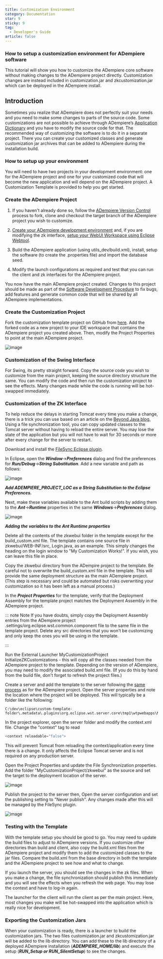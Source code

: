 ```yaml
---
title: Customization Environment
category: Documentation
star: 9
sticky: 9
tag:
  - Developer's Guide
article: false
---
```


### How to setup a customization environment for ADempiere software

This tutorial will show you how to customize the ADempiere core software without making changes to the ADempiere project directly. Customization changes are instead included in customization.jar and zkcustomization.jar which can be deployed in the ADempiere install.

## Introduction

Sometimes you realize that ADempiere does not perfectly suit your needs and you need to make some changes to parts of the source code. Some customizations are not possible to achieve through ADempiere’s [Application Dictionary](http://wiki.adempiere.net/Application_Dictionary) and you have to modify the source code for that. The recommended way of customizing the software is to do it in a separate project. There you can create your customized classes and generate customization jar archives that can be added to ADempiere during the installation build.

### How to setup up your environment

You will need to have two projects in your development environment: one for the ADempiere project and one for your customized code that will become the new application and will depend on the ADempiere project. A Customization Template is provided to help you get started.

### Create the ADempiere Project

1. If you haven't already done so, follow the [ADempiere Version Control](https://github.com/docs/developer-guide/adempiere-version-control) process to fork, clone and checkout the target branch of the ADempiere project you wish to customize.

2. [Create your ADempiere development environment](https://github.com/docs/developer-guide/development-environments) and, if you are modifying the zk interface, [setup your WebUI Workspace using Eclipse Webtool](https://github.com/docs/developer-guide/development-environments/creating-webui-workspace-using-eclipse-webtool).

3. Build the ADempiere application (using utils_dev/build.xml), install, setup the software (to create the .properties file) and import the database seed.
4. Modify the launch configurations as required and test that you can run the client and zk interfaces for the ADempiere project.

You now have the main ADempiere project created. Changes to this project should be made as part of the [Software Development Procedure](https://github.com/docs/developer-guide/software-development-procedure) to fix bugs, add features and generate common code that will be shared by all ADempiere implementations.

### Create the Customization Project

Fork the customization template project on GitHub from [here](https://github.com/adempiere/Customization-Template).
Add the forked code as a new project to your IDE workspace that contains the ADempiere project you created above.   Then, modify the Project Properties to point at the main ADempiere project.

![image](https://github.com/adempiere/adempiere-site/assets/134967453/5f661e3a-2b0b-4d2e-8879-be4b42842ec4)

### Customization of the Swing Interface

For Swing, its pretty straight forward. Copy the source code you wish to customize from the main project, keeping the source directory structure the same. You can modify the code and then run the customization project to see the effects.  Many changes made while the code is running will be hot-swapped immediately.

### Customization of the ZK Interface

To help reduce the delays in starting Tomcat every time you make a change, there is a trick you can use based on an article on the [Beyond Java blog.](https://www.beyondjava.net/eliminate-cumbersome-tomcat-deployment-waits) Using a file synchronization tool, you can copy updated classes to the Tomcat server without having to reload the entire server. You may lose the state of the application but you will not have to wait for 30 seconds or more after every change for the server to restart.

Download and install the [FileSync Eclipse plugin](https://marketplace.eclipse.org/content/filesync).

In Eclipse, open the ***Window***->***Preferences*** dialog and find the preferences for ***Run/Debug***->***String Substitution***. Add a new variable and path as follows:

![image](https://github.com/adempiere/adempiere-site/assets/134967453/d2070ca8-2eaa-4678-b38b-f452d3369c80)

***Add ADEMPIERE_PROJECT_LOC as a String Substitution to the Eclipse Preferences.***

Next, make these variables available to the Ant build scripts by adding them to the ***Ant***->***Runtime*** properties in the same ***Windows***->***Preferences*** dialog.

![image](https://github.com/adempiere/adempiere-site/assets/134967453/e4f03b8e-ad21-4028-91d8-91d6c08a4007)

***Adding the variables to the Ant Runtime properties***

Delete all the contents of the zkwebui folder in the template except for the build_custom.xml file. The template contains one source file in zkwebui/WEB-INF/src, Login.java, as an example. This simply changes the heading on the login window to "My Customization Works!". If you wish, you can leave this file in place.

Copy the zkwebui directory from the ADempire project to the template. Be careful not to overwrite the build_custom.xml file in the template. This will provide the same deployment structure as the main ADempiere project. (This step is necessary and could be automated but risks overwriting your customization so it has been left as a manual process.)

In the ***Project Properties*** for the template, verify that the Deployment Assembly for the template project matches the Deployment Assembly in the ADempiere project.

::: note Note
If you have doubts, simply copy the Deployment Assembly entries from the ADempiere project .settings/org.eclipse.wst.common.component  file to the same file in the template project.  Delete any src directories that you won't be customizing and only keep the ones you will be using in the template.

:::

Run the External Launcher MyCustomizationProject InitializeZKCustomizations - this will copy all the classes needed from the ADempiere project to the template. Depending on the version of ADempiere, you may need to modify the associated build.xml file. (If you do this by hand from the build file, don't forget to refresh the project files.)

Create a server and add the template to the server following the [same process](https://github.com/docs/developer-guide/development-environments/creating-webui-workspace-using-eclipse-webtool#setup-the-webtool) as for the ADempiere project. Open the server properties and note the location where the project will be deployed.  This will typically be a folder like the following:

```shell
C:\dev\eclipse\custom-template-folder\.metadata\.plugins\org.eclipse.wst.server.core\tmp1\wtpwebapps\MyCustomizationProject
```

In the project explorer, open the server folder and modify the context.xml file. Change the "context" tag to read

```js
<context reloadable="false">
```

This will prevent Tomcat from reloading the context/application every time there is a change.  It only affects the Eclipse Tomcat server and is not required on any production server.

Open the Project Properties and update the File Synchronization properties. Add the folder "MyCustomizationProject/zkwebui" as the source and set the target to the deployment location of the server.

![image](https://github.com/adempiere/adempiere-site/assets/134967453/4157e195-8d16-41b7-8203-bb98980a6d71)

Publish the project to the server then, Open the server configuration and set the publishing setting to "Never publish".  Any changes made after this will be managed by the FileSync plugin.

![image](https://github.com/adempiere/adempiere-site/assets/134967453/8c0dac35-d301-4696-b482-4975998bb4e4)

### Testing with the Template

With the template setup you should be good to go. You may need to update the build files to adjust to ADempiere versions. If you customize other directories than build and client, also copy the build.xml files from the ADempiere project and modify them to add the customized classes to the jar files. Compare the build.xml from the base directory in both the template and the ADempiere project to see how and what to change.

If you launch the server, you should see the changes in the zk files. When you make a change, the file synchronization should publish this immediately and you will see the effects when you refresh the web page. You may lose the context and have to log-in again.

The launcher for the client will run the client as per the main project. Here, most changes you make will be hot-swapped into the application which is really nice for development.

### Exporting the Customization Jars

When your customization is ready, there is a launcher to build the customization jars. The two files customization.jar and zkcustomization.jar will be added to the lib directory. You can add these to the lib directory of a deployed ADempiere installation (***ADEMPIERE_HOME/lib***) and execute the setup (***RUN_Setup or RUN_SilentSetup***) to see the changes.
